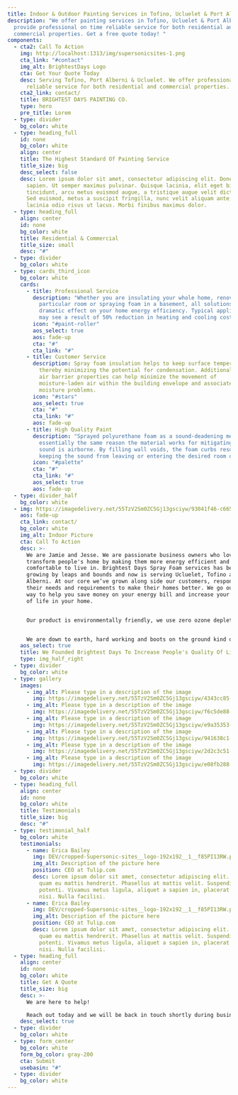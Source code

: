 ```yaml
---
title: Indoor & Outdoor Painting Services in Tofino, Ucluelet & Port Alberni
description: "We offer painting services in Tofino, Ucluelet & Port Alberni. We
  provide professional on time reliable service for both residential and
  commercial properties. Get a free quote today! "
components:
  - cta2: Call To Action
    img: http://localhost:1313/img/supersonicsites-1.png
    cta_link: "#contact"
    img_alt: BrightestDays Logo
    cta: Get Your Quote Today
    desc: Serving Tofino, Port Alberni & Ucluelet. We offer professional on time
      reliable service for both residential and commercial properties.
    cta2_link: contact/
    title: BRIGHTEST DAYS PAINTING CO.
    type: hero
    pre_title: Lorem
  - type: divider
    bg_color: white
  - type: heading_full
    id: none
    bg_color: white
    align: center
    title: The Highest Standard Of Painting Service
    title_size: big
    desc_select: false
    desc: Lorem ipsum dolor sit amet, consectetur adipiscing elit. Donec nec mauris
      sapien. Ut semper maximus pulvinar. Quisque lacinia, elit eget bibendum
      tincidunt, arcu metus euismod augue, a tristique augue velit dictum velit.
      Sed euismod, metus a suscipit fringilla, nunc velit aliquam ante, vitae
      lacinia odio risus ut lacus. Morbi finibus maximus dolor.
  - type: heading_full
    align: center
    id: none
    bg_color: white
    title: Residential & Commercial
    title_size: small
    desc: "#"
  - type: divider
    bg_color: white
  - type: cards_third_icon
    bg_color: white
    cards:
      - title: Professional Service
        description: "Whether you are insulating your whole home, renovating a
          particular room or spraying foam in a basement, all solutions have a
          dramatic effect on your home energy efficiency. Typical applications
          may see a result of 50% reduction in heating and cooling costs. "
        icon: "#paint-roller"
        aos_select: true
        aos: fade-up
        cta: "#"
        cta_link: "#"
      - title: Customer Service
        description: Spray foam insulation helps to keep surface temperatures regulated,
          thereby minimizing the potential for condensation. Additionally, the
          air barrier properties can help minimize the movement of
          moisture-laden air within the building envelope and associated
          moisture problems.
        icon: "#stars"
        aos_select: true
        cta: "#"
        cta_link: "#"
        aos: fade-up
      - title: High Quality Paint
        description: "Sprayed polyurethane foam as a sound-deadening measure works for
          essentially the same reason the material works for mitigating airflow:
          sound is airborne. By filling wall voids, the foam curbs resonance,
          keeping the sound from leaving or entering the desired room or space."
        icon: "#palette"
        cta: "#"
        cta_link: "#"
        aos_select: true
        aos: fade-up
  - type: divider_half
    bg_color: white
  - img: https://imagedelivery.net/55TzV2Sm0ZC5Gj13gsciyw/93041f46-c665-4b35-c717-9cb1361ee000/SquareDesktop
    aos: fade-up
    cta_link: contact/
    bg_color: white
    img_alt: Indoor Picture
    cta: Call To Action
    desc: >-
      We are Jamie and Jesse. We are passionate business owners who love to
      transform people's home by making them more energy efficient and
      comfortable to live in. Brightest Days Spray Foam services has been
      growing by leaps and bounds and now is serving Ucluelet, Tofino and Port
      Alberni. At our core we’ve grown along side our customers, responding to
      their needs and requirements to make their homes better. We go out of our
      way to help you save money on your energy bill and increase your quality
      of life in your home.


      Our product is environmentally friendly, we use zero ozone depleting blowers and only use certified installers.


      We are down to earth, hard working and boots on the ground kind of people. Brightest Days is a locally run business and we're proud to be serving the West Coast.
    aos_select: true
    title: We Founded Brightest Days To Increase People's Quality Of Life
    type: img_half_right
  - type: divider
    bg_color: white
  - type: gallery
    images:
      - img_alt: Please type in a description of the image
        img: https://imagedelivery.net/55TzV2Sm0ZC5Gj13gsciyw/4343cc85-421a-482b-4950-47cb398e8c00/SquareDesktop
      - img_alt: Please type in a description of the image
        img: https://imagedelivery.net/55TzV2Sm0ZC5Gj13gsciyw/f6c5de88-7802-4744-71f2-b26453a0c800/SquareDesktop
      - img_alt: Please type in a description of the image
        img: https://imagedelivery.net/55TzV2Sm0ZC5Gj13gsciyw/e9a35353-5c1c-4d54-45ae-28b5313ccd00/SquareDesktop
      - img_alt: Please type in a description of the image
        img: https://imagedelivery.net/55TzV2Sm0ZC5Gj13gsciyw/941638c1-6c91-4f20-4058-45c94a692a00/SquareDesktop
      - img_alt: Please type in a description of the image
        img: https://imagedelivery.net/55TzV2Sm0ZC5Gj13gsciyw/2d2c3c51-9a01-4178-3c2e-2af34e73bb00/SquareDesktop
      - img_alt: Please type in a description of the image
        img: https://imagedelivery.net/55TzV2Sm0ZC5Gj13gsciyw/e08fb288-a8e6-4e01-350f-4fc5754fda00/SquareDesktop
  - type: divider
    bg_color: white
  - type: heading_full
    align: center
    id: none
    bg_color: white
    title: Testimonials
    title_size: big
    desc: "#"
  - type: testimonial_half
    bg_color: white
    testimonials:
      - name: Erica Bailey
        img: DEV/cropped-Supersonic-sites__logo-192x192__1__f85PI13RW.png
        img_alt: Description of the picture here
        position: CEO at Tulip.com
        desc: Lorem ipsum dolor sit amet, consectetur adipiscing elit. Praesent dapibus
          quam eu mattis hendrerit. Phasellus at mattis velit. Suspendisse
          potenti. Vivamus metus ligula, aliquet a sapien in, placerat efficitur
          nisi. Nulla facilisi.
      - name: Erica Bailey
        img: DEV/cropped-Supersonic-sites__logo-192x192__1__f85PI13RW.png
        img_alt: Description of the picture here
        position: CEO at Tulip.com
        desc: Lorem ipsum dolor sit amet, consectetur adipiscing elit. Praesent dapibus
          quam eu mattis hendrerit. Phasellus at mattis velit. Suspendisse
          potenti. Vivamus metus ligula, aliquet a sapien in, placerat efficitur
          nisi. Nulla facilisi.
  - type: heading_full
    align: center
    id: none
    bg_color: white
    title: Get A Quote
    title_size: big
    desc: >-
      We are here to help!

      Reach out today and we will be back in touch shortly during business hours.
    desc_select: true
  - type: divider
    bg_color: white
  - type: form_center
    bg_color: white
    form_bg_color: gray-200
    cta: Submit
    usebasin: "#"
  - type: divider
    bg_color: white
---
```

